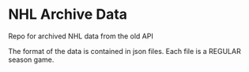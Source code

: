 # NHL Archive Data

Repo for archived NHL data from the old API

The format of the data is contained in json files. Each file is a REGULAR season game.
